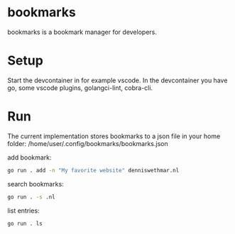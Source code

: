 # bookmarks
bookmarks is a bookmark manager for developers.

# Setup
Start the devcontainer in for example vscode.
In the devcontainer you have go, some vscode plugins, golangci-lint, cobra-cli.

# Run
The current implementation stores bookmarks to a json file in your home folder: /home/user/.config/bookmarks/bookmarks.json

add bookmark:
```bash
go run . add -n "My favorite website" denniswethmar.nl
```

search bookmarks:
```bash
go run . -s .nl
```

list entries:
```bash
go run . ls
```